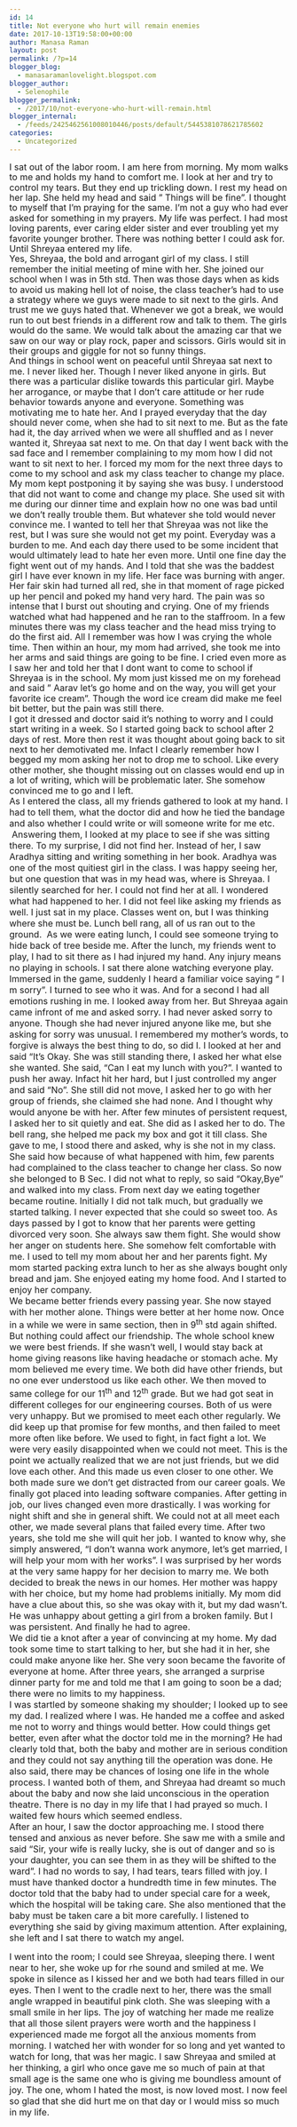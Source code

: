 ```yaml
---
id: 14
title: Not everyone who hurt will remain enemies
date: 2017-10-13T19:58:00+00:00
author: Manasa Raman
layout: post
permalink: /?p=14
blogger_blog:
  - manasaramanlovelight.blogspot.com
blogger_author:
  - Selenophile
blogger_permalink:
  - /2017/10/not-everyone-who-hurt-will-remain.html
blogger_internal:
  - /feeds/2425462561008010446/posts/default/5445381078621785602
categories:
  - Uncategorized
---
```

<div dir="ltr" style="text-align: left;">
  <div>
    <span style="font-size: 12.0pt; line-height: 115%;">I sat out of the labor room. I am here from morning. My mom walks to me and holds my hand to comfort me. I look at her and try to control my tears. But they end up trickling down. I rest my head on her lap. She held my head and said &#8221; Things will be fine&#8221;. I thought to myself that I&#8217;m praying for the same. I&#8217;m not a guy who had ever asked for something in my prayers. My life was perfect. I had most loving parents, ever caring elder sister and ever troubling yet my favorite younger brother. There was nothing better I could ask for. Until Shreyaa entered my life. <o:p></o:p></span>
  </div>
  
  <div>
    <span style="font-size: 12.0pt; line-height: 115%;">Yes, Shreyaa, the bold and arrogant girl of my class. I still remember the initial meeting of mine with her. She joined our school when I was in 5th std. Then was those days when as kids to avoid us making hell lot of noise, the class teacher&#8217;s had to use a strategy where we guys were made to sit next to the girls. And trust me we guys hated that. Whenever we got a break, we would run to out best friends in a different row and talk to them. The girls would do the same. We would talk about the amazing car that we saw on our way or play rock, paper and scissors. Girls would sit in their groups and giggle for not so funny things. <o:p></o:p></span>
  </div>
  
  <div>
    <span style="font-size: 12.0pt; line-height: 115%;">And things in school went on peaceful until Shreyaa sat next to me. I never liked her. Though I never liked anyone in girls. But there was a particular dislike towards this particular girl. Maybe her arrogance, or maybe that I don&#8217;t care attitude or her rude behavior towards anyone and everyone. Something was motivating me to hate her. And I prayed everyday that the day should never come, when she had to sit next to me. But as the fate had it, the day arrived when we were all shuffled and as I never wanted it, Shreyaa sat next to me. On that day I went back with the sad face and I remember complaining to my mom how I did not want to sit next to her. I forced my mom for the next three days to come to my school and ask my class teacher to change my place. My mom kept postponing it by saying she was busy. I understood that did not want to come and change my place. She used sit with me during our dinner time and explain how no one was bad until we don&#8217;t really trouble them. But whatever she told would never convince me. I wanted to tell her that Shreyaa was not like the rest, but I was sure she would not get my point. Everyday was a burden to me. And each day there used to be some incident that would ultimately lead to hate her even more. Until one fine day the fight went out of my hands. And I told that she was the baddest girl I have ever known in my life. Her face was burning with anger. Her fair skin had turned all red, she in that moment of rage picked up her pencil and poked my hand very hard. The pain was so intense that I burst out shouting and crying. One of my friends watched what had happened and he ran to the staffroom. In a few minutes there was my class teacher and the head miss trying to do the first aid. All I remember was how I was crying the whole time. Then within an hour, my mom had arrived, she took me into her arms and said things are going to be fine. I cried even more as I saw her and told her that I dont want to come to school if Shreyaa is in the school. My mom just kissed me on my forehead and said &#8221; Aarav let&#8217;s go home and on the way, you will get your favorite ice cream&#8221;. Though the word ice cream did make me feel bit better, but the pain was still there. <o:p></o:p></span>
  </div>
  
  <div>
    <span style="font-size: 12.0pt; line-height: 115%;">I got it dressed and doctor said it&#8217;s nothing to worry and I could start writing in a week. So I started going back to school after 2 days of rest. More then rest it was thought about going back to sit next to her demotivated me. Infact I clearly remember how I begged my mom asking her not to drop me to school. Like every other mother, she thought missing out on classes would end up in a lot of writing, which will be problematic later. She somehow convinced me to go and I left. <o:p></o:p></span>
  </div>
  
  <div style="line-height: normal; margin-bottom: .0001pt; margin-bottom: 0in;">
    <span style="font-size: 12.0pt;">As I entered the class, all my friends gathered to look at my hand. I had to tell them, what the doctor did and how he tied the bandage and also whether I could write or will someone write for me etc. &nbsp;Answering them, I looked at my place to see if she was sitting there. To my surprise, I did not find her. Instead of her, I saw Aradhya sitting and writing something in her book. Aradhya was one of the most quitiest girl in the class. I was happy seeing her, but one question that was in my head was, where is Shreyaa. I silently searched for her. I could not find her at all. I wondered what had happened to her. I did not feel like asking my friends as well. I just sat in my place. Classes went on, but I was thinking where she must be. Lunch bell rang, all of us ran out to the ground. &nbsp;As we were eating lunch, I could see someone trying to hide back of tree beside me. After the lunch, my friends went to play, I had to sit there as I had injured my hand. Any injury means no playing in schools. I sat there alone watching everyone play. Immersed in the game, suddenly I heard a familiar voice saying “ I m sorry”. I turned to see who it was. And for a second I had all emotions rushing in me. I looked away from her. But Shreyaa again came infront of me and asked sorry. I had never asked sorry to anyone. Though she had never injured anyone like me, but she asking for sorry was unusual. I remembered my mother’s words, to forgive is always the best thing to do, so did I. I looked at her and said “It’s Okay. She was still standing there, I asked her what else she wanted. She said, “Can I eat my lunch with you?”. I wanted to push her away. Infact hit her hard, but I just controlled my anger and said “No”. She still did not move, I asked her to go with her group of friends, she claimed she had none. And I thought why would anyone be with her. After few minutes of persistent request, I asked her to sit quietly and eat. She did as I asked her to do. The bell rang, she helped me pack my box and got it till class. She gave to me, I stood there and asked, why is she not in my class. She said how because of what happened with him, few parents had complained to the class teacher to change her class. So now she belonged to B Sec. I did not what to reply, so said “Okay,Bye” and walked into my class. From next day we eating together became routine. Initially I did not talk much, but gradually we started talking. I never expected that she could so sweet too. As days passed by I got to know that her parents were getting divorced very soon. She always saw them fight. She would show her anger on students here. She somehow felt comfortable with me. I used to tell my mom about her and her parents fight. My mom started packing extra lunch to her as she always bought only bread and jam. She enjoyed eating my home food. And I started to enjoy her company. <o:p></o:p></span>
  </div>
  
  <div style="line-height: normal; margin-bottom: .0001pt; margin-bottom: 0in;">
    <span style="font-size: 12.0pt;">We became better friends every passing year. She now stayed with her mother alone. Things were better at her home now. Once in a while we were in same section, then in 9<sup>th</sup> std again shifted. But nothing could affect our friendship. The whole school knew we were best friends. If she wasn’t well, I would stay back at home giving reasons like having headache or stomach ache. My mom believed me every time. We both did have other friends, but no one ever understood us like each other. We then moved to same college for our 11<sup>th</sup> and 12<sup>th</sup> grade. But we had got seat in different colleges for our engineering courses. Both of us were very unhappy. But we promised to meet each other regularly. We did keep up that promise for few months, and then failed to meet more often like before. We used to fight, in fact fight a lot. We were very easily disappointed when we could not meet. This is the point we actually realized that we are not just friends, but we did love each other. And this made us even closer to one other. We both made sure we don’t get distracted from our career goals. We finally got placed into leading software companies. After getting in job, our lives changed even more drastically. I was working for night shift and she in general shift. We could not at all meet each other, we made several plans that failed every time. After two years, she told me she will quit her job. I wanted to know why, she simply answered, “I don’t wanna work anymore, let’s get married, I will help your mom with her works”. I was surprised by her words at the very same happy for her decision to marry me. We both decided to break the news in our homes. Her mother was happy with her choice, but my home had problems initially. My mom did have a clue about this, so she was okay with it, but my dad wasn’t. He was unhappy about getting a girl from a broken family. But I was persistent. And finally he had to agree.<o:p></o:p></span>
  </div>
  
  <div style="line-height: normal; margin-bottom: .0001pt; margin-bottom: 0in;">
    <span style="font-size: 12.0pt;">We did tie a knot after a year of convincing at my home. My dad took some time to start talking to her, but she had it in her, she could make anyone like her. She very soon became the favorite of everyone at home. After three years, she arranged a surprise dinner party for me and told me that I am going to soon be a dad; there were no limits to my happiness. <o:p></o:p></span>
  </div>
  
  <div style="line-height: normal; margin-bottom: .0001pt; margin-bottom: 0in;">
  </div>
  
  <div style="line-height: normal; margin-bottom: .0001pt; margin-bottom: 0in;">
    <span style="font-size: 12.0pt;">I was startled by someone shaking my shoulder; I looked up to see my dad. I realized where I was. He handed me a coffee and asked me not to worry and things would better. How could things get better, even after what the doctor told me in the morning? He had clearly told that, both the baby and mother are in serious condition and they could not say anything till the operation was done. He also said, there may be chances of losing one life in the whole process. I wanted both of them, and Shreyaa had dreamt so much about the baby and now she laid unconscious in the operation theatre. There is no day in my life that I had prayed so much. I waited few hours which seemed endless. <o:p></o:p></span>
  </div>
  
  <div style="line-height: normal; margin-bottom: .0001pt; margin-bottom: 0in;">
  </div>
  
  <div style="line-height: normal; margin-bottom: .0001pt; margin-bottom: 0in;">
    <span style="font-size: 12.0pt;">After an hour, I saw the doctor approaching me. I stood there tensed and anxious as never before. She saw me with a smile and said “Sir, your wife is really lucky, she is out of danger and so is your daughter, you can see them in as they will be shifted to the ward”. I had no words to say, I had tears, tears filled with joy. I must have thanked doctor a hundredth time in few minutes. The doctor told that the baby had to under special care for a week, which the hospital will be taking care. She also mentioned that the baby must be taken care a bit more carefully. I listened to everything she said by giving maximum attention. After explaining, she left and I sat there to watch my angel. <o:p></o:p></span>
  </div>
  
  <div style="line-height: normal; margin-bottom: .0001pt; margin-bottom: 0in;">
  </div>
  
  <p>
  </p>
  
  <div style="line-height: normal; margin-bottom: .0001pt; margin-bottom: 0in;">
    <span style="font-size: 12.0pt;">I went into the room; I could see Shreyaa, sleeping there. I went near to her, she woke up for rhe sound and smiled at me. We spoke in silence as I kissed her and we both had tears filled in our eyes. Then I went to the cradle next to her, there was the small angle wrapped in beautiful pink cloth. She was sleeping with a small smile in her lips. The joy of watching her made me realize that all those silent prayers were worth and the happiness I experienced made me forgot all the anxious moments from morning. I watched her with wonder for so long and yet wanted to watch for long, that was her magic. I saw Shreyaa and smiled at her thinking, a girl who once gave me so much of pain at that small age is the same one who is giving me boundless amount of joy. The one, whom I hated the most, is now loved most. I now feel so glad that she did hurt me on that day or I would miss so much in my life.</span>
  </div>
</div>